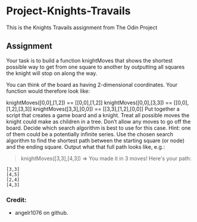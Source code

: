 # Project-Knights-Travails

This is the Knights Travails assignment from The Odin Project

## Assignment

Your task is to build a function knightMoves that shows the shortest possible way to get from one square to another by outputting all squares the knight will stop on along the way.

You can think of the board as having 2-dimensional coordinates. Your function would therefore look like:

knightMoves([0,0],[1,2]) == [[0,0],[1,2]]
knightMoves([0,0],[3,3]) == [[0,0],[1,2],[3,3]]
knightMoves([3,3],[0,0]) == [[3,3],[1,2],[0,0]]
Put together a script that creates a game board and a knight.
Treat all possible moves the knight could make as children in a tree. Don’t allow any moves to go off the board.
Decide which search algorithm is best to use for this case. Hint: one of them could be a potentially infinite series.
Use the chosen search algorithm to find the shortest path between the starting square (or node) and the ending square. Output what that full path looks like, e.g.:

> knightMoves([3,3],[4,3])
> => You made it in 3 moves! Here's your path:

    [3,3]
    [4,5]
    [2,4]
    [4,3]

### Credit:

- angelr1076 on github.
